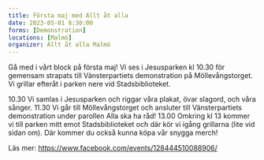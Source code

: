 ```yaml
---
title: Första maj med Allt åt alla
date: 2023-05-01 8:30:00
forms: [Demonstration]
locations: [Malmö]
organizer: Allt åt alla Malmö
---
```

Gå med i vårt block på första maj! Vi ses i Jesusparken kl 10.30 för gemensam strapats till Vänsterpartiets demonstration på Möllevångstorget. Vi grillar efteråt i parken nere vid Stadsbiblioteket.

10.30 Vi samlas i Jesusparken och riggar våra plakat, övar slagord, och våra sånger. 
11.30 Vi går till Möllevångstorget och ansluter till Vänsterpartiets demonstration under parollen Alla ska ha råd!
13.00 Omkring kl 13 kommer vi till parken mitt emot Stadsbiblioteket och där kör vi igång grillarna (lite vid sidan om). Där kommer du också kunna köpa vår snygga merch!


Läs mer: https://www.facebook.com/events/128444510088906/
